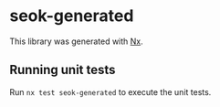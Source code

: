 # seok-generated

This library was generated with [Nx](https://nx.dev).

## Running unit tests

Run `nx test seok-generated` to execute the unit tests.
